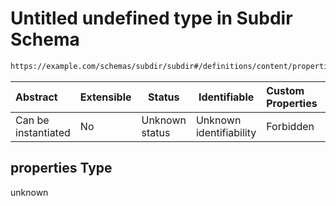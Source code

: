 # Untitled undefined type in Subdir Schema

```txt
https://example.com/schemas/subdir/subdir#/definitions/content/properties
```




| Abstract            | Extensible | Status         | Identifiable            | Custom Properties | Additional Properties | Access Restrictions | Defined In                                                                                    |
| :------------------ | ---------- | -------------- | ----------------------- | :---------------- | --------------------- | ------------------- | --------------------------------------------------------------------------------------------- |
| Can be instantiated | No         | Unknown status | Unknown identifiability | Forbidden         | Allowed               | none                | [subdir.schema.json\*](../generated-schemas/subdir/subdir.schema.json "open original schema") |

## properties Type

unknown
